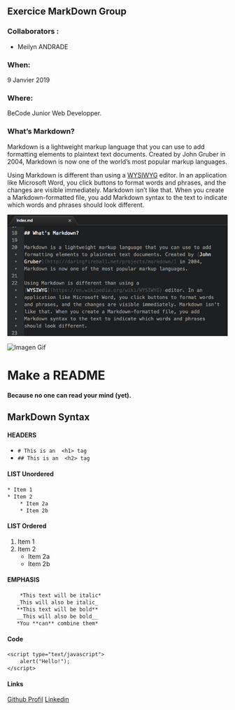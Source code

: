 ## Exercice MarkDown Group

### Collaborators :
* Meilyn ANDRADE

### When: 
9 Janvier 2019 

### Where:
BeCode Junior Web Developper.

### What’s Markdown?
Markdown is a lightweight markup language that you can use to add formatting elements to plaintext text documents. Created by John Gruber in 2004, Markdown is now one of the world’s most popular markup languages.

Using Markdown is different than using a [WYSIWYG](https://en.wikipedia.org/wiki/WYSIWYG) editor. In an application like Microsoft Word, you click buttons to format words and phrases, and the changes are visible immediately. Markdown isn’t like that. When you create a Markdown-formatted file, you add Markdown syntax to the text to indicate which words and phrases should look different.


![Imagen Statique](statique-imagen.png)

![Imagen Gif](https://media.giphy.com/media/JmaC9146U81B6/giphy.gif)

# Make a README
#### Because no one can read your mind (yet).

## MarkDown Syntax

#### HEADERS

 * ```# This is an  <h1> tag ```
 * ```## This is an  <h2> tag ```

#### LIST Unordered
	* Item 1
	* Item 2
		* Item 2a
		* Item 2b
		
#### LIST Ordered
1. Item 1
2. Item 2
	* Item 2a
	* Item 2b

#### EMPHASIS
 ``` *This text will be italic*
 	 *This text will be italic*
    _This will also be italic_
    **This text will be bold**
    __This will also be bold__
    *You **can** combine them* 
 ```

#### Code
```
<script type="text/javascript">
    alert("Hello!");
</script>

```

#### Links

[Github Profil](https://github.com/Meilyn)
[Linkedin]()	



